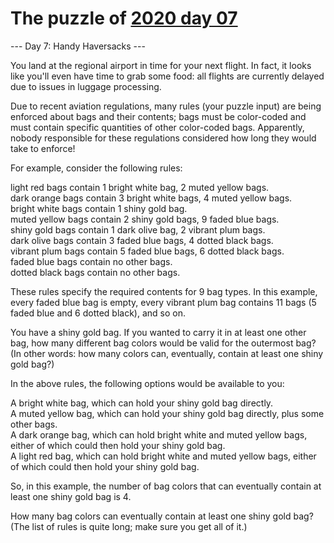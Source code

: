 # The puzzle of [2020 day 07](https://adventofcode.com/2020/day/7)

--- Day 7: Handy Haversacks ---

You land at the regional airport in time for your next flight. In fact, it looks like you'll even have time to grab some food: all flights are currently delayed due to issues in luggage processing.

Due to recent aviation regulations, many rules (your puzzle input) are being enforced about bags and their contents; bags must be color-coded and must contain specific quantities of other color-coded bags. Apparently, nobody responsible for these regulations considered how long they would take to enforce!

For example, consider the following rules:

light red bags contain 1 bright white bag, 2 muted yellow bags.\
dark orange bags contain 3 bright white bags, 4 muted yellow bags.\
bright white bags contain 1 shiny gold bag.\
muted yellow bags contain 2 shiny gold bags, 9 faded blue bags.\
shiny gold bags contain 1 dark olive bag, 2 vibrant plum bags.\
dark olive bags contain 3 faded blue bags, 4 dotted black bags.\
vibrant plum bags contain 5 faded blue bags, 6 dotted black bags.\
faded blue bags contain no other bags.\
dotted black bags contain no other bags.

These rules specify the required contents for 9 bag types. In this example, every faded blue bag is empty, every vibrant plum bag contains 11 bags (5 faded blue and 6 dotted black), and so on.

You have a shiny gold bag. If you wanted to carry it in at least one other bag, how many different bag colors would be valid for the outermost bag? (In other words: how many colors can, eventually, contain at least one shiny gold bag?)

In the above rules, the following options would be available to you:

A bright white bag, which can hold your shiny gold bag directly.\
A muted yellow bag, which can hold your shiny gold bag directly, plus some other bags.\
A dark orange bag, which can hold bright white and muted yellow bags, either of which could then hold your shiny gold bag.\
A light red bag, which can hold bright white and muted yellow bags, either of which could then hold your shiny gold bag.

So, in this example, the number of bag colors that can eventually contain at least one shiny gold bag is 4.

How many bag colors can eventually contain at least one shiny gold bag? (The list of rules is quite long; make sure you get all of it.)
